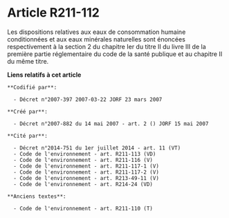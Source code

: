 # Article R211-112

Les dispositions relatives aux eaux de consommation humaine conditionnées et aux eaux minérales naturelles sont énoncées
respectivement à la section 2 du chapitre Ier du titre II du livre III de la première partie réglementaire du code de la
santé publique et au chapitre II du même titre.

**Liens relatifs à cet article**

	**Codifié par**:

	  - Décret n°2007-397 2007-03-22 JORF 23 mars 2007

	**Créé par**:

	  - Décret n°2007-882 du 14 mai 2007 - art. 2 () JORF 15 mai 2007

	**Cité par**:

	  - Décret n°2014-751 du 1er juillet 2014 - art. 11 (VT)
	  - Code de l'environnement - art. R211-113 (VD)
	  - Code de l'environnement - art. R211-116 (V)
	  - Code de l'environnement - art. R211-117-1 (V)
	  - Code de l'environnement - art. R211-117-2 (V)
	  - Code de l'environnement - art. R213-49-11 (V)
	  - Code de l'environnement - art. R214-24 (VD)

	**Anciens textes**:

	  - Code de l'environnement - art. R211-110 (T)
